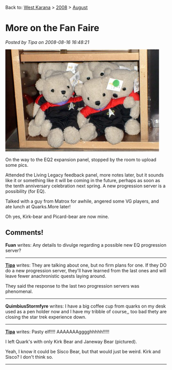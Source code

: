 Back to: [West Karana](/posts/westkarana.md) > [2008](/posts/2008/westkarana.md) > [August](./westkarana.md)
# More on the Fan Faire

*Posted by Tipa on 2008-08-16 16:48:21*

![](../../../uploads/2008/08/image66-1.jpg "image66-1")

On the way to the EQ2 expansion panel, stopped by the room to upload some pics.

Attended the Living Legacy feedback panel, more notes later, but it sounds like it or something like it will be coming in the future, perhaps as soon as the tenth anniversary celebration next spring. A new progression server is a possibility (for EQ).

Talked with a guy from Matrox for awhile, angered some VG players, and ate lunch at Quarks.More later!

Oh yes, Kirk-bear and Picard-bear are now mine.

## Comments!

**Fuan** writes: Any details to divulge regarding a possible new EQ progression server?

---

**[Tipa](https://chasingdings.com)** writes: They are talking about one, but no firm plans for one. If they DO do a new progression server, they'll have learned from the last ones and will leave fewer anachronistic quests laying around.

They said the response to the last two progression servers was phenomenal.

---

**QuimbiusStormfyre** writes: I have a big coffee cup from quarks on my desk used as a pen holder now and I have my tribble of course,, too bad thety are closing the star trek experience down.

---

**[Tipa](https://chasingdings.com)** writes: Pasty elf!!!! AAAAAAAgggghhhhh!!!!!

I left Quark's with only Kirk Bear and Janeway Bear (pictured).

Yeah, I know it could be Sisco Bear, but that would just be weird. Kirk and Sisco? I don't think so.

---

